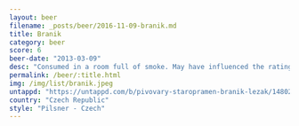 ```yaml
---
layout: beer
filename: _posts/beer/2016-11-09-branik.md
title: Branik
category: beer
score: 6
beer-date: "2013-03-09"
desc: "Consumed in a room full of smoke. May have influenced the rating"
permalink: /beer/:title.html
img: /img/list/branik.jpeg
untappd: "https://untappd.com/b/pivovary-staropramen-branik-lezak/148026"
country: "Czech Republic"
style: "Pilsner - Czech"
---
```


